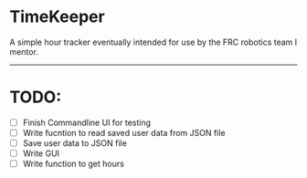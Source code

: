 # TimeKeeper
A simple hour tracker eventually intended for use by the FRC robotics team I mentor.


---

# TODO: 
- [ ] Finish Commandline UI for testing
- [ ] Write fucntion to read saved user data from JSON file
- [ ] Save user data to JSON file
- [ ] Write GUI
- [ ] Write function to get hours
